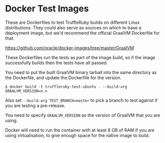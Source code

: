 # Docker Test Images

These are Dockerfiles to test TruffleRuby builds on different Linux
distributions. They could also serve as sources on which to base a deployment
image, but we'd recommend the official GraalVM Dockerfile for that.

https://github.com/oracle/docker-images/tree/master/GraalVM

These Dockerfiles run the tests as part of the image build, so if the image
successfully builds then the tests have all passed.

You need to put the built GraalVM binary tarball into the same directory as the
Dockerfile, and update the Dockerfile for the version.

```
$ docker build -t truffleruby-test-ubuntu . --build-arg GRAALVM_VERSION=n.n
```

Also set `--build-arg TEST_BRANCH=master` to pick a branch to test against
if you are testing a pre-release.

You need to specify `GRAALVM_VERSION` as the version of GraalVM that you are
using.

Docker will need to run the container with at least 8 GB of RAM if you are using
virtualisation, to give enough space for the native image to build.
